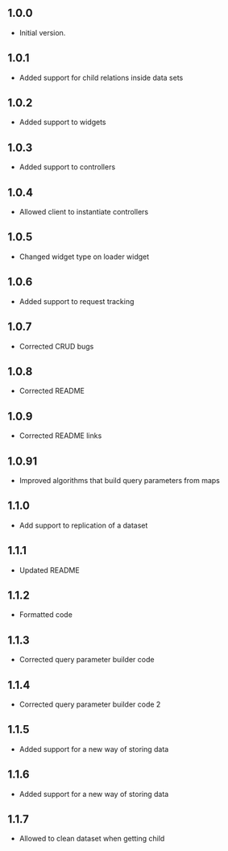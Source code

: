 ## 1.0.0

- Initial version.



## 1.0.1

- Added support for child relations inside data sets

## 1.0.2

- Added support to widgets

## 1.0.3

- Added support to controllers

## 1.0.4

- Allowed client to instantiate controllers

## 1.0.5

- Changed widget type on loader widget

## 1.0.6

- Added support to request tracking

## 1.0.7

- Corrected CRUD bugs


## 1.0.8

- Corrected README

## 1.0.9

- Corrected README links

## 1.0.91

- Improved algorithms that build query parameters from maps

## 1.1.0

- Add support to replication of a dataset

## 1.1.1

- Updated README

## 1.1.2

- Formatted code

## 1.1.3

- Corrected query parameter builder code

## 1.1.4

- Corrected query parameter builder code 2

## 1.1.5

- Added support for a new way of storing data

## 1.1.6

- Added support for a new way of storing data

## 1.1.7

- Allowed to clean dataset when getting child